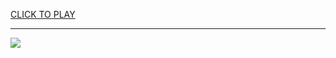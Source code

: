 
<a href="https://premium76.site?title=io_games_unblocked&ref=13M">CLICK TO PLAY</a></h3>
<hr>

<a href="https://premium76.site?title=io_games_unblocked&ref=13M"><img src="https://clearcache.store/games.png"></a>


